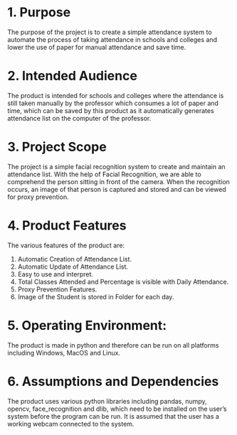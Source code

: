 # 1. Purpose
The purpose of the project is to create a simple attendance system to automate the process of taking attendance in schools and colleges and lower the use of paper for manual attendance and save time.

# 2. Intended Audience
The product is intended for schools and colleges where the attendance is still taken manually by the professor which consumes a lot of paper and time, which can be saved by this product as it automatically generates attendance list on the computer of the professor.

# 3. Project Scope
The project is a simple facial recognition system to create and maintain an attendance list.  With the help of Facial Recognition, we are able to comprehend the person sitting in front of the camera. When the recognition occurs, an image of that person is captured and stored and can be viewed for proxy prevention.

# 4. Product Features
The various features of the product are:
1. Automatic Creation of Attendance List.
2. Automatic Update of Attendance List.
3. Easy to use and interpret.
4. Total Classes Attended and Percentage is visible with Daily Attendance.
5. Proxy Prevention Features.
6. Image of the Student is stored in Folder for each day.

# 5. Operating Environment:
The product is made in python and therefore can be run on all platforms including Windows, MacOS and Linux.

# 6. Assumptions and Dependencies
The product uses various python libraries including pandas, numpy, opencv, face_recognition and dlib, which need to be installed on the user’s system before the program can be run. 
It is assumed that the user has a working webcam connected to the system.
